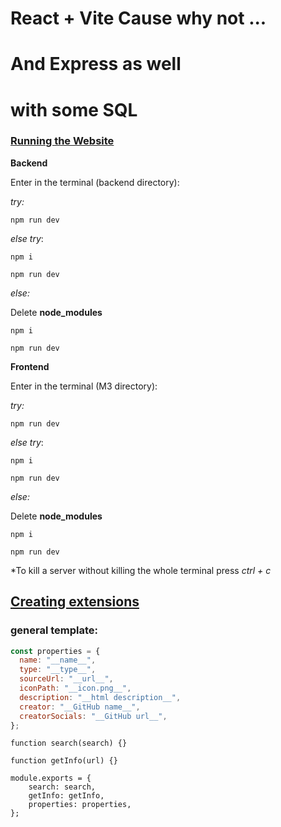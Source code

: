 # React + Vite Cause why not ...

# And Express as well

# with some SQL

### <ins>Running the Website</ins>

**Backend**

Enter in the terminal (backend directory):

_try:_

    npm run dev

_else try_:

    npm i

    npm run dev

_else:_

Delete **node_modules**

    npm i

    npm run dev

**Frontend**

Enter in the terminal (M3 directory):

_try:_

    npm run dev

_else try_:

    npm i

    npm run dev

_else:_

Delete **node_modules**

    npm i

    npm run dev

\*To kill a server without killing the whole terminal press _ctrl + c_

## <ins>Creating extensions</ins>

### **general template:**

```js
const properties = {
  name: "__name__",
  type: "__type__",
  sourceUrl: "__url__",
  iconPath: "__icon.png__",
  description: "__html description__",
  creator: "__GitHub name__",
  creatorSocials: "__GitHub url__",
};
```

    function search(search) {}

    function getInfo(url) {}

    module.exports = {
        search: search,
        getInfo: getInfo,
        properties: properties,
    };
